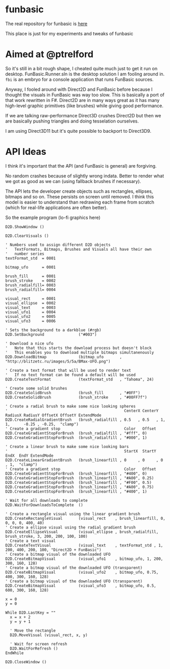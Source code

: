 # funbasic

The real repository for funbasic is [here](https://bitbucket.org/ptrelford/funbasic)

This place is just for my experiments and tweaks of funbasic

Aimed at @ptrelford
===================

So it's still in a bit rough shape, I cheated quite much just to get it run
on desktop. FunBasic.Runner.sln is the desktop solution I am fooling around in.
`fbi` is an embryo for a console application that runs FunBasic sources.

Anyway, I fooled around with Direct2D and FunBasic before because I thought the
visuals in FunBasic was way too slow. This is basically a port of that work
rewritten in F#. Direct2D are in many ways great as it has many high-level
graphic primitives (like brushes) while giving good performance.

If we are talking raw-performance Direct3D crushes Direct2D but then we are
basically pushing triangles and doing tesselation ourselves.

I am using Direct3D11 but it's quite possible to backport to Direct3D9.

API Ideas
=========

I think it's important that the API (and FunBasic is general) are forgiving.

No random crashes because of slightly wrong indata. Better to render what we got
as good as we can (using fallback brushes if necessary).

The API lets the developer create objects such as rectangles, ellipses,
 bitmaps and so on. These persists on screen until removed. I think this model
is easier to understand than redrawing each frame from scratch (which for real-life
applications are often better).

So the example program (lo-fi graphics here)

```
D2D.ShowWindow ()

D2D.ClearVisuals ()

' Numbers used to assign different D2D objects
'   TextFormats, Bitmaps, Brushes and Visuals all have their own
'   number series
textFormat_std  = 0001

bitmap_ufo      = 0001

brush_fill      = 0001
brush_stroke    = 0002
brush_radialfill= 0003
brush_radialfill= 0004

visual_rect     = 0001
visual_ellipse  = 0002
visual_text     = 0003
visual_ufo1     = 0004
visual_ufo2     = 0005
visual_ufo3     = 0006

' Sets the background to a darkblue (#rgb)
D2D.SetBackground               ("#003")

' Download a nice ufo
'   Note that this starts the download process but doesn't block
'   This enables you to download multiple bitmaps simultanenously
D2D.DownloadBitmap              (bitmap_ufo       , "http://blitzetc.ru/images/5/5a/BMax-UFO.png")

' Create a text format that will be used to render text
'   If no text format can be found a default will be used
D2D.CreateTextFormat            (textFormat_std   , "Tahoma", 24)

' Create some solid brushes
D2D.CreateSolidBrush            (brush_fill       , "#0FF")
D2D.CreateSolidBrush            (brush_stroke     , "#00FF7f")

' Create a radial brush to make some nice looking spheres
'                                                   CenterX CenterY RadiusX RadiusY OffsetX OffsetY ExtendMode
D2D.CreateRadialGradientBrush   (brush_radialfill , 0.5   , 0.5   , 1,      1,      -0.25 , -0.25,  "clamp")
' Create a gradient stop                            Color   Offset
D2D.CreateGradientStopForBrush  (brush_radialfill , "#fff", 0)
D2D.CreateGradientStopForBrush  (brush_radialfill , "#000", 1)

' Create a linear brush to make some nice looking bars
'                                                   StartX  StartY  EndX  EndY ExtendMode
D2D.CreateLinearGradientBrush   (brush_linearfill , 0     , 0     , 0   , 1,  "clamp")
' Create a gradient stop                            Color   Offset
D2D.CreateGradientStopForBrush  (brush_linearfill , "#400", 0)
D2D.CreateGradientStopForBrush  (brush_linearfill , "#A00", 0.25)
D2D.CreateGradientStopForBrush  (brush_linearfill , "#F00", 0.5)
D2D.CreateGradientStopForBrush  (brush_linearfill , "#A00", 0.75)
D2D.CreateGradientStopForBrush  (brush_linearfill , "#400", 1)

' Wait for all downloads to complete
D2D.WaitForDownloadsToComplete  ()

' Create a rectangle visual using the linear gradient brush
D2D.CreateRectangleVisual       (visual_rect    , brush_linearfill, 0, 0, 0, 0, 400, 40)
' Create a ellipse visual using the radial gradient brush
D2D.CreateEllipseVisual         (visual_ellipse , brush_radialfill, brush_stroke, 3, 200, 200, 100, 100)
' Create a text visual
D2D.CreateTextVisual            (visual_text    , textFormat_std , 1, 200, 400, 200, 100, "Direct2D + FunBasic")
' Create a bitmap visual of the downloaded UFO
D2D.CreateBitmapVisual          (visual_ufo1    , bitmap_ufo, 1, 200, 300, 160, 128)
' Create a bitmap visual of the downloaded UFO (transparent)
D2D.CreateBitmapVisual          (visual_ufo2    , bitmap_ufo, 0.75, 400, 300, 160, 128)
' Create a bitmap visual of the downloaded UFO (transparent)
D2D.CreateBitmapVisual          (visual_ufo3    , bitmap_ufo, 0.5, 600, 300, 160, 128)

x = 0
y = 0

While D2D.LastKey = ""
  x = x + 2
  y = y + 1

  ' Move the rectangle
  D2D.MoveVisual (visual_rect, x, y)

  ' Wait for screen refresh
  D2D.WaitForRefresh ()
EndWhile

D2D.CloseWindow ()

```
